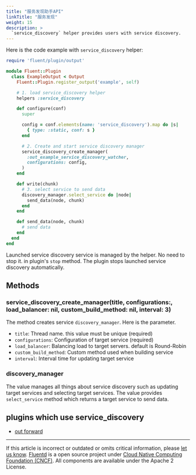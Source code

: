 ```yaml
---
title: "服务发现助手API"
linkTitle: "服务发现"
weight: 15
description: >
  `service_discovery` helper provides users with service discovery.
---
```


Here is the code example with `service_discovery` helper:

```rb
require 'fluent/plugin/output'

module Fluent::Plugin
  class ExampleOutput < Output
    Fluent::Plugin.register_output('example', self)

    # 1. load service_discovery helper
    helpers :service_discovery

    def configure(conf)
      super

      config = conf.elements(name: 'service_discovery').map do |s|
        { type: :static, conf: s }
      end

      # 2. Create and start service discovery manager
      service_discovery_create_manager(
        :out_example_service_discovery_watcher,
        configurations: config,
      )
    end

    def write(chunk)
      # 3. select service to send data
      discovery_manager.select_service do |node|
        send_data(node, chunk)
      end
    end

    def send_data(node, chunk)
      # send data
    end
  end
end
```

Launched service discovery service is managed by the helper. No need to stop it.
in plugin's `stop` method. The plugin stops launched service discovery automatically.

## Methods

### service_discovery_create_manager(title, configurations:, load_balancer: nil, custom_build_method: nil, interval: 3)

The method creates service `discovery_manager`. Here is the parameter.

- `title`: Thread name. this value must be unique (required)
- `configurations`: Configuration of target service (required)
- `load_balancer`: Balancing load to target servers. default is Round-Robin
- `custom_build_method`: Custom method used when building service
- `interval`: Interval time for updating target service

### discovery_manager

The value manages all things about service discovery such as updating target services and selecting target services.
The value provides `select_service` method which returns a target service to send data.

## plugins which use service_discovery

- [out forward](/plugins/output/forward.md)

---

If this article is incorrect or outdated or omits critical information, please [let us know](https://github.com/fluent/fluentd-docs-gitbook/issues?state=open).
[Fluentd](http://www.fluentd.org/) is a open source project under [Cloud Native Computing Foundation (CNCF)](https://cncf.io/). All components are available under the Apache 2 License.
